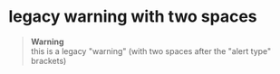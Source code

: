 # legacy warning with two spaces

> **Warning**  
> this is a legacy "warning" (with two spaces after the "alert type" brackets)
